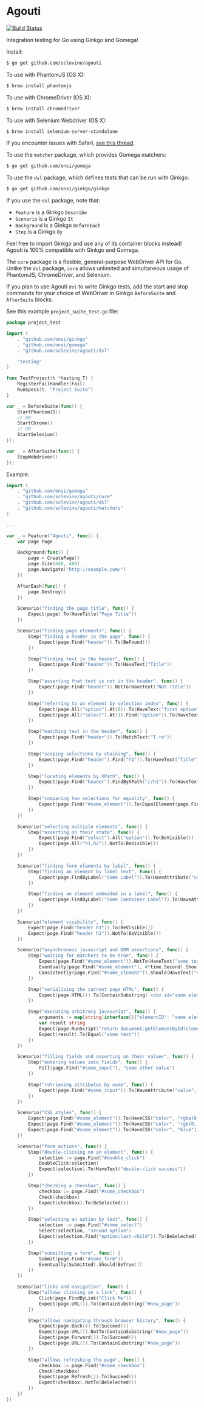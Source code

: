 Agouti
======

[![Build Status](https://api.travis-ci.org/sclevine/agouti.png?branch=master)](http://travis-ci.org/sclevine/agouti)

Integration testing for Go using Ginkgo and Gomega!

Install:
```bash
$ go get github.com/sclevine/agouti
```
To use with PhantomJS (OS X):
```bash
$ brew install phantomjs
```
To use with ChromeDriver (OS X):
```bash
$ brew install chromedriver
```
To use with Selenium Webdriver (OS X):
```bash
$ brew install selenium-server-standalone
```
If you encounter issues with Safari, [see this thread](https://code.google.com/p/selenium/issues/detail?can=2&q=7933&colspec=ID%20Stars%20Type%20Status%20Priority%20Milestone%20Owner%20Summary&id=7933).

To use the `matcher` package, which provides Gomega matchers:
```bash
$ go get github.com/onsi/gomega
```
To use the `dsl` package, which defines tests that can be run with Ginkgo:
```bash
$ go get github.com/onsi/ginkgo/ginkgo
```

If you use the `dsl` package, note that:
 * `Feature` is a Ginkgo `Describe`
 * `Scenario` is a Ginkgo `It`
 * `Background` is a Ginkgo `BeforeEach`
 * `Step` is a Ginkgo `By`

Feel free to import Ginkgo and use any of its container blocks instead! Agouti is 100% compatible with Ginkgo and Gomega.

The `core` package is a flexible, general-purpose WebDriver API for Go. Unlike the `dsl` package, `core` allows unlimited and simultaneous usage of PhantomJS, ChromeDriver, and Selenium.

If you plan to use Agouti `dsl` to write Ginkgo tests, add the start and stop commands for your choice of WebDriver in Ginkgo `BeforeSuite` and `AfterSuite` blocks.

See this example `project_suite_test.go` file:
```Go
package project_test

import (
	. "github.com/onsi/ginkgo"
	. "github.com/onsi/gomega"
	. "github.com/sclevine/agouti/dsl"

	"testing"
)

func TestProject(t *testing.T) {
	RegisterFailHandler(Fail)
	RunSpecs(t, "Project Suite")
}

var _ = BeforeSuite(func() {
	StartPhantomJS()
	// OR
	StartChrome()
	// OR
	StartSelenium()
});

var _ = AfterSuite(func() {
	StopWebdriver()
});
```

Example:

```Go
import (
	. "github.com/onsi/gomega"
	. "github.com/sclevine/agouti/core"
	. "github.com/sclevine/agouti/dsl"
	. "github.com/sclevine/agouti/matchers"
)

...

var _ = Feature("Agouti", func() {
	var page Page

	Background(func() {
		page = CreatePage()
		page.Size(640, 480)
		page.Navigate("http://example.com/")
	})

	AfterEach(func() {
		page.Destroy()
	})

	Scenario("finding the page title", func() {
		Expect(page).To(HaveTitle("Page Title"))
	})

	Scenario("finding page elements", func() {
		Step("finding a header in the page", func() {
			Expect(page.Find("header")).To(BeFound())
		})

		Step("finding text in the header", func() {
			Expect(page.Find("header")).To(HaveText("Title"))
		})

		Step("asserting that text is not in the header", func() {
			Expect(page.Find("header")).NotTo(HaveText("Not-Title"))
		})

		Step("referring to an element by selection index", func() {
			Expect(page.All("option").At(0)).To(HaveText("first option"))
			Expect(page.All("select").At(1).Find("option")).To(HaveText("third option"))
		})

		Step("matching text in the header", func() {
			Expect(page.Find("header")).To(MatchText("T.+e"))
		})

		Step("scoping selections by chaining", func() {
			Expect(page.Find("header").Find("h1")).To(HaveText("Title"))
		})

		Step("locating elements by XPath", func() {
			Expect(page.Find("header").FindByXPath("//h1")).To(HaveText("Title"))
		})

		Step("comparing two selections for equality", func() {
			Expect(page.Find("#some_element")).To(EqualElement(page.FindByXPath("//div[@class='some-element']")))
		})
	})

	Scenario("selecting multiple elements", func() {
		Step("asserting on their state", func() {
			Expect(page.Find("select").All("option")).To(BeVisible())
			Expect(page.All("h1,h2")).NotTo(BeVisible())
		})
	})

	Scenario("finding form elements by label", func() {
		Step("finding an element by label text", func() {
			Expect(page.FindByLabel("Some Label")).To(HaveAttribute("value", "some labeled value"))
		})

		Step("finding an element embedded in a label", func() {
			Expect(page.FindByLabel("Some Container Label")).To(HaveAttribute("value", "some embedded value"))
		})
	})

	Scenario("element visibility", func() {
		Expect(page.Find("header h1")).To(BeVisible())
		Expect(page.Find("header h2")).NotTo(BeVisible())
	})

	Scenario("asynchronous javascript and DOM assertions", func() {
		Step("waiting for matchers to be true", func() {
			Expect(page.Find("#some_element")).NotTo(HaveText("some text"))
			Eventually(page.Find("#some_element"), 4*time.Second).Should(HaveText("some text"))
			Consistently(page.Find("#some_element")).Should(HaveText("some text"))
		})

		Step("serializing the current page HTML", func() {
			Expect(page.HTML()).To(ContainSubstring(`<div id="some_element" class="some-element" style="color: blue;">some text</div>`))
		})

		Step("executing arbitrary javascript", func() {
			arguments := map[string]interface{}{"elementID": "some_element"}
			var result string
			Expect(page.RunScript("return document.getElementById(elementID).innerHTML;", arguments, &result)).To(Succeed())
			Expect(result).To(Equal("some text"))
		})
	})

	Scenario("filling fields and asserting on their values", func() {
		Step("entering values into fields", func() {
			Fill(page.Find("#some_input"), "some other value")
		})

		Step("retrieving attributes by name", func() {
			Expect(page.Find("#some_input")).To(HaveAttribute("value", "some other value"))
		})
	})

	Scenario("CSS styles", func() {
		Expect(page.Find("#some_element")).To(HaveCSS("color", "rgba(0, 0, 255, 1)"))
		Expect(page.Find("#some_element")).To(HaveCSS("color", "rgb(0, 0, 255)"))
		Expect(page.Find("#some_element")).To(HaveCSS("color", "blue"))
	})

	Scenario("form actions", func() {
		Step("double-clicking on an element", func() {
			selection := page.Find("#double_click")
			DoubleClick(selection)
			Expect(selection).To(HaveText("double-click success"))
		})

		Step("checking a checkbox", func() {
			checkbox := page.Find("#some_checkbox")
			Check(checkbox)
			Expect(checkbox).To(BeSelected())
		})

		Step("selecting an option by text", func() {
			selection := page.Find("#some_select")
			Select(selection, "second option")
			Expect(selection.Find("option:last-child")).To(BeSelected())
		})

		Step("submitting a form", func() {
			Submit(page.Find("#some_form"))
			Eventually(Submitted).Should(BeTrue())
		})
	})

	Scenario("links and navigation", func() {
		Step("allows clicking on a link", func() {
			Click(page.FindByLink("Click Me"))
			Expect(page.URL()).To(ContainSubstring("#new_page"))
		})

		Step("allows navigating through browser history", func() {
			Expect(page.Back()).To(Succeed())
			Expect(page.URL()).NotTo(ContainSubstring("#new_page"))
			Expect(page.Forward()).To(Succeed())
			Expect(page.URL()).To(ContainSubstring("#new_page"))
		})

		Step("allows refreshing the page", func() {
			checkbox := page.Find("#some_checkbox")
			Check(checkbox)
			Expect(page.Refresh()).To(Succeed())
			Expect(checkbox).NotTo(BeSelected())
		})
	})
})
```
